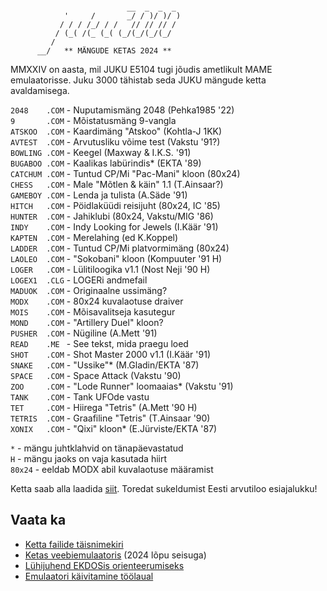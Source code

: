 ```

                          __  _  _  _
            '     /       _/ / )/ )/ )
           / / / /_/ / /   // // // /
          / (_( /(_ (_( (_/(_/(_/(_/
         /
      __/   ** MÄNGUDE KETAS 2024 **

```  
  
MMXXIV  on aasta,  mil JUKU E5104 tugi
jõudis ametlikult  MAME emulaatorisse.
Juku 3000  tähistab seda  JUKU mängude
ketta avaldamisega.

``2048    .COM`` - Nuputamismäng 2048 (Pehka1985 '22)  
``9       .COM`` - Mõistatusmäng 9-vangla  
``ATSKOO  .COM`` - Kaardimäng "Atskoo" (Kohtla-J 1KK)  
``AVTEST  .COM`` - Arvutusliku võime test (Vakstu '91?)  
``BOWLING .COM`` - Keegel (Maxway & I.K.S. '91)  
``BUGABOO .COM`` - Kaalikas labürindis\* (EKTA '89)  
``CATCHUM .COM`` - Tuntud CP/Mi "Pac-Mani" kloon (80x24)  
``CHESS   .COM`` - Male "Mõtlen & käin" 1.1 (T.Ainsaar?)  
``GAMEBOY .COM`` - Lenda ja tulista (A.Säde '91)  
``HITCH   .COM`` - Pöidlaküüdi reisijuht (80x24, IC '85)  
``HUNTER  .COM`` - Jahiklubi (80x24, Vakstu/MIG '86)  
``INDY    .COM`` - Indy Looking for Jewels (I.Käär '91)  
``KAPTEN  .COM`` - Merelahing (ed K.Koppel)  
``LADDER  .COM`` - Tuntud CP/Mi platvormimäng (80x24)  
``LAOLEO  .COM`` - "Sokobani" kloon (Kompuuter '91 H)  
``LOGER   .COM`` - Lülitiloogika v1.1 (Nost Neji '90 H)  
``LOGEX1  .CLG`` - LOGERi andmefail  
``MADUOK  .COM`` - Originaalne ussimäng?  
``MODX    .COM`` - 80x24 kuvalaotuse draiver  
``MOIS    .COM`` - Mõisavalitseja kasutegur  
``MOND    .COM`` - "Artillery Duel" kloon?  
``PUSHER  .COM`` - Nügiline (A.Mett '91)  
``READ    .ME `` - See tekst, mida praegu loed  
``SHOT    .COM`` - Shot Master 2000 v1.1 (I.Käär '91)  
``SNAKE   .COM`` - "Ussike"\* (M.Gladin/EKTA '87)  
``SPACE   .COM`` - Space Attack (Vakstu '90)  
``ZOO     .COM`` - "Lode Runner" loomaaias\* (Vakstu '91)  
``TANK    .COM`` - Tank UFOde vastu  
``TET     .COM`` - Hiirega "Tetris" (A.Mett '90 H)  
``TETRIS  .COM`` - Graafiline "Tetris" (T.Ainsaar '90)  
``XONIX   .COM`` - "Qixi" kloon\* (E.Jürviste/EKTA '87)  

`*` - mängu juhtklahvid on tänapäevastatud  
`H` - mängu jaoks on vaja kasutada hiirt  
`80x24` - eeldab MODX abil kuvalaotuse määramist  

Ketta saab alla laadida [siit](https://elektroonikamuuseum.ee/failid/juku/tarkvara/J3KGAME1.JUK). Toredat sukeldumist Eesti arvutiloo esiajalukku!

## Vaata ka

* [Ketta failide täisnimekiri](tarkvara-kataloog.md#j3kgame1)
* [Ketas veebiemulaatoris](https://infoaed.ee/juku3000) (2024 lõpu seisuga)
* [Lühijuhend EKDOSis orienteerumiseks](juku-käsud.md)
* [Emulaatori käivitamine töölaual](mame-käivitamine.md)
